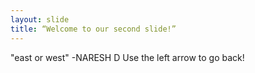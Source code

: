```yaml
---
layout: slide
title: “Welcome to our second slide!”
---
```

"east or west" -NARESH D
Use the left arrow to go back!
